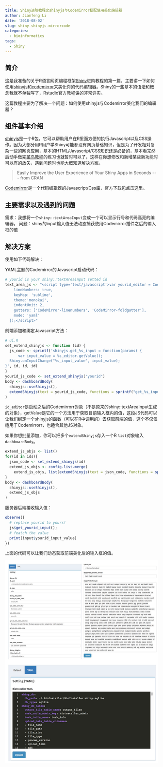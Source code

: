 ```yaml
---
title: Shiny进阶教程之shinyjs与Codemirror搭配使用美化编辑器
author: Jianfeng Li
date: '2018-08-02'
slug: shiny-shinyjs-mirrorcode
categories:
  - bioinformatics
tags:
  - Shiny
---
```


## 简介

这是我准备的关于R语言网页编程框架[Shiny](http://shiny.rstudio.com/)进阶教程的第一篇，主要讲一下如何使用[shinyjs](https://CRAN.R-project.org/package=shinyjs)和[codemirror](https://codemirror.net/)来美化你的代码编辑器。Shiny的一些基本的语法和概念我就不单独写了，Rstudio官方教程讲的非常详实。

这篇教程主要为了解决一个问题：如何使用shinyjs与Codemirror美化我们的编辑器？

## 组件基本介绍

[shinyjs](https://CRAN.R-project.org/package=shinyjs)是一个R包，它可以帮助用户在R里面方便的执行Javascript以及CSS操作。因为大部分用R用户学Shiny可能都没有网页基础知识，但是为了开发相对复杂一些的网页应用，基本的HTML/Javascript/CSS知识还是必备的，基本看完然后动手做完[菜鸟教程](http://www.runoob.com/)的练习也就暂时可以了，这样在你想修改和新增某些新功能时可以有的放矢，遇到问题时也能大概知道解决方案。

> Easily Improve the User Experience of Your Shiny Apps in Seconds --- from CRAN

[Codemirror](https://codemirror.net/)是一个代码编辑器的Javascript/Css库，官方下载包点击[这里](https://codemirror.net/codemirror.zip)。

## 主要需求以及遇到的问题

需求：我想将一个`shiny::textAreaInput`变成一个可以显示行号和代码高亮的编辑器。
问题：shiny的input输入值无法动态捕获使用Codemirror插件之后的输入框的值

## 解决方案

使用如下代码解决：

YAML主题的Codemirror的Javascript启动代码：

```r
# yourid is your shiny::textAreainput setted id
text_area_js <- "<script type='text/javascript'>var yourid_editor = CodeMirror.fromTextArea(yourid, {
    lineNumbers: true,
    keyMap: 'sublime',
    theme:'monokai',
    indentUnit: 2,
    gutters: ['CodeMirror-linenumbers', 'CodeMirror-foldgutter'],
    mode: 'yaml'
  });</script>"
```

前端添加和绑定Javascript方法：

```r
# ui.R
set_extend_shinyjs <- function (id) {
  js_code <- sprintf('shinyjs.get_%s_input = function(params) {
      var input_value = %s_editor.getValue();
  Shiny.onInputChange("%s_input_value", input_value);
}', id, id, id)
}
yourid_js_code <- set_extend_shinyjs("yourid")
body <- dashboardBody(
  shinyjs::useShinyjs(),
  extendShinyjs(text = yourid_js_code, functions = sprintf("get_%s_input", yourid))
)
```
`id_editor`是启动之后的Codemirrorr对象（不是原来的shiny::textAreaInput生成的对象），getValue是它的一个方法用于获取目前输入框内的值，这段JS代码可以让我们绑定一个shinyjs的函数（可以在R中调用的）去获取前端的值，这个不仅仅适用于Codemirrorr，也适合其他JS对象。

如果你想批量添加，你可以把多个`extendShinyjs`存入一个R `list`对象输入`dashboardBody`。

```r
extend_js_objs <- list()
for(id in ids){
  json_code <- set_extend_shinyjs(id)
  extend_js_objs <- config.list.merge(
    extend_js_objs, list(extendShinyjs(text = json_code, functions = sprintf("get_%s_input", id))))
}
body <- dashboardBody(
  shinyjs::useShinyjs(),
  extend_js_objs
)
```

服务器后端接收输入值：

```r
observe({
  # replace yourid to yours!
  js$get_yourid_input();
  # featch the value
  print(input$yourid_input_value)
})
```
上面的代码可以让我们动态获取前端美化后的输入框的值。

![](https://raw.githubusercontent.com/Miachol/ftp/master/files/images/bioinstaller/overview5.jpg)
